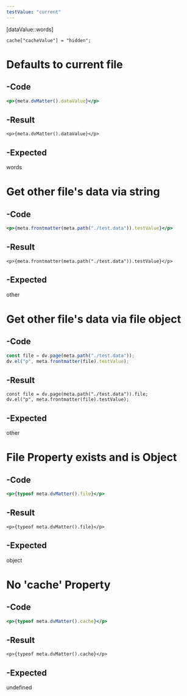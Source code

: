 ```yaml
---
testValue: "current"
---
```

[dataValue::words]
```dataviewjs
cache["cacheValue"] = "hidden";
```

# Defaults to current file
## -Code
```jsx
<p>{meta.dvMatter().dataValue}</p>
```

## -Result
```jsx:
<p>{meta.dvMatter().dataValue}</p>
```

## -Expected
words

# Get other file's data via string
## -Code
```jsx
<p>{meta.frontmatter(meta.path("./test.data")).testValue}</p>
```

## -Result
```jsx:
<p>{meta.frontmatter(meta.path("./test.data")).testValue}</p>
```

## -Expected
other

# Get other file's data via file object
## -Code
```js
const file = dv.page(meta.path("./test.data"));
dv.el("p", meta.frontmatter(file).testValue);
```

## -Result
```dataviewjs
const file = dv.page(meta.path("./test.data")).file;
dv.el("p", meta.frontmatter(file).testValue);
```

## -Expected
other

# File Property exists and is Object
## -Code
```jsx
<p>{typeof meta.dvMatter().file}</p>
```

## -Result
```jsx:
<p>{typeof meta.dvMatter().file}</p>
```

## -Expected
object

# No 'cache' Property
## -Code
```jsx
<p>{typeof meta.dvMatter().cache}</p>
```

## -Result
```jsx:
<p>{typeof meta.dvMatter().cache}</p>
```

## -Expected
undefined